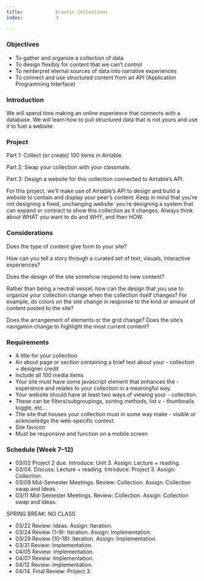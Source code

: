 ```yaml
---
title:            Elastic Collections
index:            3

---
```


### Objectives
- To gather and organize a collection of data
- To design flexibly for content that we can’t control
- To reinterpret eternal sources of data into narrative experiences
- To connect and use structured content from an API (Application Programming Interface)

### Introduction
We will spend time making an online experience that connects with a database. We will learn how to pull structured data that is not yours and use it to fuel a website.

### Project
Part 1: Collect (or create) 100 items in Airtable.

Part 2: Swap your collection with your classmate.

Part 3: Design a website for this collection connected to Airtable’s API.

For this project, we’ll make use of Airtable’s API to design and build a website to contain and display your peer’s content. Keep in mind that you’re not designing a fixed, unchanging website: you’re designing a system that can expand or contract to show this collection as it changes. Always think about WHAT you want to do and WHY, and then HOW.

### Considerations

Does the type of content give form to your site?

How can you tell a story through a curated set of text, visuals, interactive experiences?

Does the design of the site somehow respond to new content?

Rather than being a neutral vessel, how can the design that you use to organize your collection change when the collection itself changes? For example, do colors on the site change in response to the kind or amount of content posted to the site?

Does the arrangement of elements or the grid change? Does the site’s navigation change to highlight the most current content?

### Requirements
- A title for your collection
- An about page or section containing a brief text about your - collection + designer credit
- Include all 100 media items
- Your site must have some javascript element that enhances the - experience and relates to your collection in a meaningful way.
- Your website should have at least two ways of viewing your - collection.
- These can be filters/subgroupings, sorting methods, list v - thumbnails toggle, etc. . 
- The site that houses your collection must in some way make - visible or acknowledge the web-specific context.
- Site favicon
- Must be responsive and function on a mobile screen


### Schedule (Week 7–12)
- 03/02 Project 2 due. Introduce: Unit 3. Assign: Lecture + reading.
- 03/04. Discuss: Lecture + reading. Introduce: Project 3. Assign: Collection.
- 03/09 Mid-Semester Meetings. Review: Collection. Assign: Collection swap and Ideas.
- 03/11 Mid-Semester Meetings. Review: Collection. Assign: Collection swap and Ideas.

SPRING BREAK: NO CLASS

- 03/22 Review: Ideas. Assign: Iteration.
- 03/24 Review (1–9): Iteration. Assign: Implementation.
- 03/29 Review (10–18): Iteration. Assign: Implementation.
- 03/31 Review: Implementation.
- 04/05 Review: Implementation.
- 04/07 Review: Implementation.
- 04/12 Review: Implementation.
- 04/14. Final Review: Project 3.
